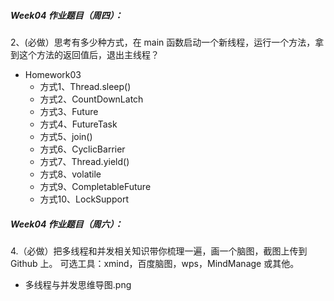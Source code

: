 
##### Week04 作业题目（周四）：

2、(必做）思考有多少种方式，在 main 函数启动一个新线程，运行一个方法，拿到这个方法的返回值后，退出主线程？

* Homework03
    - 方式1、Thread.sleep()
    - 方式2、CountDownLatch
    - 方式3、Future
    - 方式4、FutureTask
    - 方式5、join()
    - 方式6、CyclicBarrier
    - 方式7、Thread.yield()
    - 方式8、volatile
    - 方式9、CompletableFuture
    - 方式10、LockSupport
    

##### Week04 作业题目（周六）：

4.（必做）把多线程和并发相关知识带你梳理一遍，画一个脑图，截图上传到 Github 上。
可选工具：xmind，百度脑图，wps，MindManage 或其他。

* 多线程与并发思维导图.png

